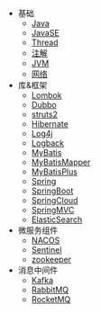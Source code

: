 - 基础
  - [Java](doc/java/Java.md)
  - [JavaSE](doc/java/JavaSE.md)
  - [Thread](doc/java/Thread.md)
  - [注解](doc/java/annotation.md)
  - [JVM](doc/java/JVM.md)
  - [网络](doc/java/net.md)
- 库&框架
  - [Lombok](doc/java/Lombok.md)
  - [Dubbo](doc/java/Dubbo.md)
  - [struts2](doc/java/struts2.md)
  - [Hibernate](doc/java/Hibernate.md)
  - [Log4j](doc/java/Log4j.md)
  - [Logback](doc/java/Logback.md)
  - [MyBatis](doc/java/MyBatis.md)
  - [MyBatisMapper](doc/java/MyBatisMapper.md)
  - [MyBatisPlus](doc/java/MyBatisPlus.md)
  - [Spring](doc/java/Spring.md)
  - [SpringBoot](doc/java/SpringBoot.md)
  - [SpringCloud](doc/java/SpringCloud.md)
  - [SpringMVC](doc/java/SpringMVC.md)
  - [ElasticSearch](doc/java/ElasticSearch.md)
- 微服务组件
  - [NACOS](doc/java/nacos.md)
  - [Sentinel](doc/java/Sentinel.md)
  - [zookeeper](doc/java/zookeeper.md)
- 消息中间件
  - [Kafka](doc/java/Kafka.md)
  - [RabbitMQ](doc/java/RabbitMQ.md)
  - [RocketMQ](doc/java/RocketMQ.md)

